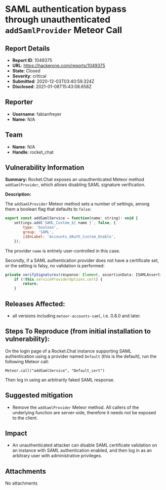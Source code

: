 # SAML authentication bypass through unauthenticated `addSamlProvider` Meteor Call

## Report Details
- **Report ID**: 1049375
- **URL**: https://hackerone.com/reports/1049375
- **State**: Closed
- **Severity**: critical
- **Submitted**: 2020-12-03T03:40:59.324Z
- **Disclosed**: 2021-01-08T15:43:08.658Z

## Reporter
- **Username**: fabianfreyer
- **Name**: N/A

## Team
- **Name**: N/A
- **Handle**: rocket_chat

## Vulnerability Information
**Summary:** Rocket.Chat exposes an unauthenticated Meteor method `addSamlProvider`, which allows disabling SAML signature verification.

**Description:**

The `addSamlProvider` Meteor method sets a number of settings, among them a boolean flag that defaults to `false`:
```js
export const addSamlService = function(name: string): void {
	settings.add(`SAML_Custom_${ name }`, false, {
		type: 'boolean',
		group: 'SAML',
		i18nLabel: 'Accounts_OAuth_Custom_Enable',
	});
```

The provider `name` is entirely user-controlled in this case.

Secondly, if a SAML authentication provider does not have a certificate set, or the setting is falsy, no validation is performed:
```js
private verifySignatures(response: Element, assertionData: ISAMLAssertion, xml: string): void {
	if (!this.serviceProviderOptions.cert) {
		return;
	}
```

## Releases Affected:

  * all versions including `meteor-accounts-saml`, i.e. 0.8.0 and later.

## Steps To Reproduce (from initial installation to vulnerability):

On the login page of a Rocket.Chat instance supporting SAML authentication using a provider named `Default` (this is the default), run the following Meteor call:
```
Meteor.call("addSamlService", "Default_cert")
```

Then log in using an arbitrarily faked SAML response.

## Suggested mitigation

  * Remove the `addSamlProvider` Meteor method. All callers of the underlying function are server-side, therefore it needs not be exposed to the client.

## Impact

* An unauthenticated attacker can disable SAML certificate validation on an instance with SAML authentication enabled, and then log in as an arbitrary user with administrative privileges.

## Attachments
No attachments
